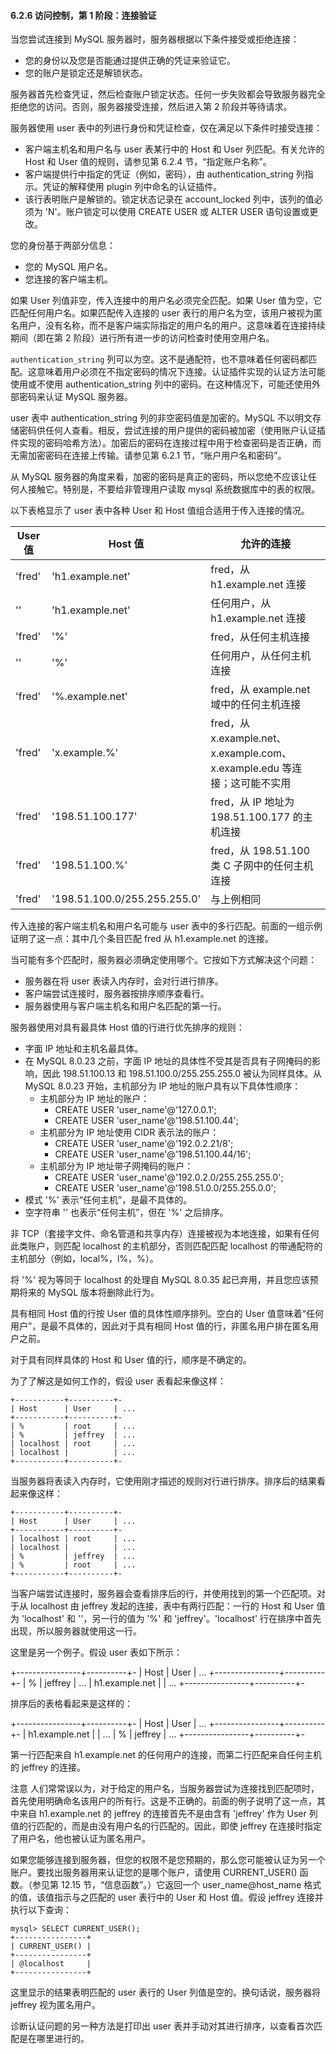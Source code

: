 #### 6.2.6 访问控制，第 1 阶段：连接验证

当您尝试连接到 MySQL 服务器时，服务器根据以下条件接受或拒绝连接：

- 您的身份以及您是否能通过提供正确的凭证来验证它。
- 您的账户是锁定还是解锁状态。

服务器首先检查凭证，然后检查账户锁定状态。任何一步失败都会导致服务器完全拒绝您的访问。否则，服务器接受连接，然后进入第 2 阶段并等待请求。

服务器使用 user 表中的列进行身份和凭证检查，仅在满足以下条件时接受连接：

- 客户端主机名和用户名与 user 表某行中的 Host 和 User 列匹配。有关允许的 Host 和 User 值的规则，请参见第 6.2.4 节，“指定账户名称”。
- 客户端提供行中指定的凭证（例如，密码），由 authentication_string 列指示。凭证的解释使用 plugin 列中命名的认证插件。
- 该行表明账户是解锁的。锁定状态记录在 account_locked 列中，该列的值必须为 'N'。账户锁定可以使用 CREATE USER 或 ALTER USER 语句设置或更改。

您的身份基于两部分信息：

- 您的 MySQL 用户名。
- 您连接的客户端主机。

如果 User 列值非空，传入连接中的用户名必须完全匹配。如果 User 值为空，它匹配任何用户名。如果匹配传入连接的 user 表行的用户名为空，该用户被视为匿名用户，没有名称，而不是客户端实际指定的用户名的用户。这意味着在连接持续期间（即在第 2 阶段）进行所有进一步的访问检查时使用空用户名。

`authentication_string` 列可以为空。这不是通配符，也不意味着任何密码都匹配。这意味着用户必须在不指定密码的情况下连接。认证插件实现的认证方法可能使用或不使用 authentication_string 列中的密码。在这种情况下，可能还使用外部密码来认证 MySQL 服务器。

user 表中 authentication_string 列的非空密码值是加密的。MySQL 不以明文存储密码供任何人查看。相反，尝试连接的用户提供的密码被加密（使用账户认证插件实现的密码哈希方法）。加密后的密码在连接过程中用于检查密码是否正确，而无需加密密码在连接上传输。请参见第 6.2.1 节，“账户用户名和密码”。

从 MySQL 服务器的角度来看，加密的密码是真正的密码，所以您绝不应该让任何人接触它。特别是，不要给非管理用户读取 mysql 系统数据库中的表的权限。

以下表格显示了 user 表中各种 User 和 Host 值组合适用于传入连接的情况。

| User 值 | Host 值          | 允许的连接                                                   |
| ------- | ---------------- | ------------------------------------------------------------ |
| 'fred'  | 'h1.example.net' | fred，从 h1.example.net 连接                                 |
| ''      | 'h1.example.net' | 任何用户，从 h1.example.net 连接                             |
| 'fred'  | '%'              | fred，从任何主机连接                                         |
| ''      | '%'              | 任何用户，从任何主机连接                                     |
| 'fred'  | '%.example.net'  | fred，从 example.net 域中的任何主机连接                      |
| 'fred'  | 'x.example.%'    | fred，从 x.example.net、x.example.com、x.example.edu 等连接；这可能不实用 |
| 'fred'  | '198.51.100.177' | fred，从 IP 地址为 198.51.100.177 的主机连接                 |
|'fred' | '198.51.100.%' | fred，从 198.51.100 类 C 子网中的任何主机连接 |
|'fred' | '198.51.100.0/255.255.255.0' | 与上例相同|

传入连接的客户端主机名和用户名可能与 user 表中的多行匹配。前面的一组示例证明了这一点：其中几个条目匹配 fred 从 h1.example.net 的连接。

当可能有多个匹配时，服务器必须确定使用哪个。它按如下方式解决这个问题：

- 服务器在将 user 表读入内存时，会对行进行排序。
- 客户端尝试连接时，服务器按排序顺序查看行。
- 服务器使用与客户端主机名和用户名匹配的第一行。

服务器使用对具有最具体 Host 值的行进行优先排序的规则：

- 字面 IP 地址和主机名最具体。
- 在 MySQL 8.0.23 之前，字面 IP 地址的具体性不受其是否具有子网掩码的影响，因此 198.51.100.13 和 198.51.100.0/255.255.255.0 被认为同样具体。从 MySQL 8.0.23 开始，主机部分为 IP 地址的账户具有以下具体性顺序：
  - 主机部分为 IP 地址的账户：
    - CREATE USER 'user_name'@'127.0.0.1';
    - CREATE USER 'user_name'@'198.51.100.44';
  - 主机部分为 IP 地址使用 CIDR 表示法的账户：
    - CREATE USER 'user_name'@'192.0.2.21/8';
    - CREATE USER 'user_name'@'198.51.100.44/16';
  - 主机部分为 IP 地址带子网掩码的账户：
    - CREATE USER 'user_name'@'192.0.2.0/255.255.255.0';
    - CREATE USER 'user_name'@'198.51.0.0/255.255.0.0';
- 模式 '%' 表示“任何主机”，是最不具体的。
- 空字符串 '' 也表示“任何主机”，但在 '%' 之后排序。

非 TCP（套接字文件、命名管道和共享内存）连接被视为本地连接，如果有任何此类账户，则匹配 localhost 的主机部分，否则匹配匹配 localhost 的带通配符的主机部分（例如，local%，l%，%）。

将 '%' 视为等同于 localhost 的处理自 MySQL 8.0.35 起已弃用，并且您应该预期将来的 MySQL 版本将删除此行为。

具有相同 Host 值的行按 User 值的具体性顺序排列。空白的 User 值意味着“任何用户”，是最不具体的，因此对于具有相同 Host 值的行，非匿名用户排在匿名用户之前。

对于具有同样具体的 Host 和 User 值的行，顺序是不确定的。

为了了解这是如何工作的，假设 user 表看起来像这样：

```
+-----------+----------+-
| Host      | User     | ...
+-----------+----------+-
| %         | root     | ...
| %         | jeffrey  | ...
| localhost | root     | ...
| localhost |          | ...
+-----------+----------+-
```

当服务器将表读入内存时，它使用刚才描述的规则对行进行排序。排序后的结果看起来像这样：

```
+-----------+----------+-
| Host      | User     | ...
+-----------+----------+-
| localhost | root     | ...
| localhost |          | ...
| %         | jeffrey  | ...
| %         | root     | ...
+-----------+----------+-
```

当客户端尝试连接时，服务器会查看排序后的行，并使用找到的第一个匹配项。对于从 localhost 由 jeffrey 发起的连接，表中有两行匹配：一行的 Host 和 User 值为 'localhost' 和 ''，另一行的值为 '%' 和 'jeffrey'。'localhost' 行在排序中首先出现，所以服务器就使用这一行。

这里是另一个例子。假设 user 表如下所示：

+----------------+----------+-
| Host           | User     | ...
+----------------+----------+-
| %              | jeffrey  | ...
| h1.example.net |          | ...
+----------------+----------+-

排序后的表格看起来是这样的：

+----------------+----------+-
| Host           | User     | ...
+----------------+----------+-
| h1.example.net |          | ...
| %              | jeffrey  | ...
+----------------+----------+-

第一行匹配来自 h1.example.net 的任何用户的连接，而第二行匹配来自任何主机的 jeffrey 的连接。

注意
人们常常误以为，对于给定的用户名，当服务器尝试为连接找到匹配项时，首先使用明确命名该用户的所有行。这是不正确的。前面的例子说明了这一点，其中来自 h1.example.net 的 jeffrey 的连接首先不是由含有 'jeffrey' 作为 User 列值的行匹配的，而是由没有用户名的行匹配的。因此，即使 jeffrey 在连接时指定了用户名，他也被认证为匿名用户。

如果您能够连接到服务器，但您的权限不是您预期的，那么您可能被认证为另一个账户。要找出服务器用来认证您的是哪个账户，请使用 CURRENT_USER() 函数。（参见第 12.15 节，“信息函数”。）它返回一个 user_name@host_name 格式的值，该值指示与之匹配的 user 表行中的 User 和 Host 值。假设 jeffrey 连接并执行以下查询：

```
mysql> SELECT CURRENT_USER();
+----------------+
| CURRENT_USER() |
+----------------+
| @localhost     |
+----------------+
```

这里显示的结果表明匹配的 user 表行的 User 列值是空的。换句话说，服务器将 jeffrey 视为匿名用户。

诊断认证问题的另一种方法是打印出 user 表并手动对其进行排序，以查看首次匹配是在哪里进行的。
